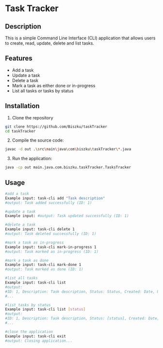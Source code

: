 # Task Tracker

## Description

This is a simple Command Line Interface (CLI) application that 
allows users to create, read, update, delete and list tasks.

## Features

- Add a task
- Update a task
- Delete a task
- Mark a task as either done or in-progress
- List all tasks or tasks by status

## Installation

1. Clone the repository
```bash
git clone https://github.com/Biszku/taskTracker
cd taskTracker
```

2. Compile the source code:
```bash
javac -d out .\src\main\java\com\biszku\taskTracker\*.java
```

3. Run the application:
```bash
java -cp out main.java.com.biszku.taskTracker.TasksTracker
```

## Usage

```bash
#add a task
Example input: task-cli add "Task description"
#output: Task added successfully (ID: 1)

#update a task
Example input: #output: Task updated successfully (ID: 1)

#delete a task
Example input: task-cli delete 1
#output: Task deleted successfully (ID: 1)

#mark a task as in-progress
Example input: task-cli mark-in-progress 1
#output: Task marked as in-progress (ID: 1)

#mark a task as done
Example input: task-cli mark-done 1
#output: Task marked as done (ID: 1)

#list all tasks
Example input: task-cli list
#output:
#ID: 1, Description: Task description, Status: Status, Created: Date, Updated: Date
#...

#list tasks by status
Example input: task-cli list [status]
#output:
#ID: 1, Description: Task description, Status: [status], Created: Date, Updated: Date
#...

#close the application
Example input: task-cli exit
#output: Closing application...
```
